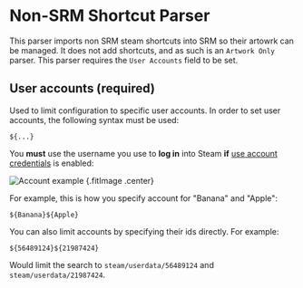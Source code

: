 # Non-SRM Shortcut Parser

This parser imports non SRM steam shortcuts into SRM so their artowrk can be managed. It does not add shortcuts, and as such is an `Artwork Only` parser. This parser requires the `User Accounts` field to be set.

## User accounts (required)

Used to limit configuration to specific user accounts. In order to set user accounts, the following syntax must be used:

```
${...}
```

You **must** use the username you use to **log in** into Steam **if** [use account credentials](#what-does-use-account-credentials-do) is enabled:

![Account example](../../../assets/images/user-account-example.png) {.fitImage .center}

For example, this is how you specify account for "Banana" and "Apple":

```
${Banana}${Apple}
```

You can also limit accounts by specifying their ids directly. For example:

```
${56489124}${21987424}
```

Would limit the search to `steam/userdata/56489124` and `steam/userdata/21987424`.
